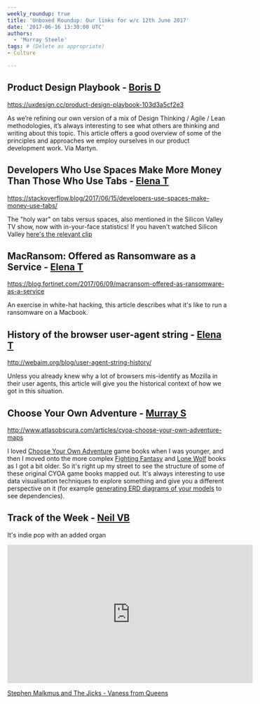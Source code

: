 ```yaml
---
weekly_roundup: true
title: 'Unboxed Roundup: Our links for w/c 12th June 2017'
date: '2017-06-16 13:30:00 UTC'
authors:
  - 'Murray Steele'
tags: # (Delete as appropriate)
- Culture

---
```


## Product Design Playbook - [Boris D](/people#boris-divjak)

https://uxdesign.cc/product-design-playbook-103d3a5cf2e3

As we’re refining our own version of a mix of Design Thinking / Agile /
Lean methodologies, it’s always interesting to see what others are
thinking and writing about this topic. This article offers a good overview
of some of the principles and approaches we employ ourselves in our
product development work. Via Martyn.

## Developers Who Use Spaces Make More Money Than Those Who Use Tabs - [Elena T](/people#elena-tanasoiu)

https://stackoverflow.blog/2017/06/15/developers-use-spaces-make-money-use-tabs/

The "holy war" on tabs versus spaces, also mentioned in the Silicon Valley
TV show, now with in-your-face statistics! If you haven't watched Silicon
Valley [here's the relevant clip](https://www.youtube.com/watch?v=SsoOG6ZeyUI)

## MacRansom: Offered as Ransomware as a Service - [Elena T](/people#elena-tanasoiu)

https://blog.fortinet.com/2017/06/09/macransom-offered-as-ransomware-as-a-service

An exercise in white-hat hacking, this article describes what it's like to
run a ransomware on a Macbook.

## History of the browser user-agent string - [Elena T](/people#elena-tanasoiu)

http://webaim.org/blog/user-agent-string-history/

Unless you already knew why a lot of browsers mis-identify as Mozilla in
their user agents, this article will give you the historical context of
how we got in this situation.

## Choose Your Own Adventure - [Murray S](/people#murray-steele)

http://www.atlasobscura.com/articles/cyoa-choose-your-own-adventure-maps

I loved [Choose Your Own Adventure](https://en.wikipedia.org/wiki/Choose_Your_Own_Adventure)
game books when I was younger, and then I moved onto the more complex [Fighting
Fantasy](https://en.wikipedia.org/wiki/Fighting_Fantasy) and [Lone
Wolf](https://en.wikipedia.org/wiki/Lone_Wolf_(gamebooks)) books
as I got a bit older.  So it's right up my street to see the structure of
some of these original CYOA game books mapped out.  It's always interesting
to use data visualisation techniques to explore something and give you a
different perspective on it (for example [generating ERD
diagrams of your models](https://github.com/voormedia/rails-erd) to see
dependencies).

## Track of the Week - [Neil VB](/people#neil-van-beinum)

It's indie pop with an added organ

<iframe width="560" height="315" src="https://www.youtube.com/embed/t2G0gA5k4JM" frameborder="0" allowfullscreen></iframe>

[Stephen Malkmus and The Jicks - Vaness from Queens](https://youtu.be/t2G0gA5k4JM)
